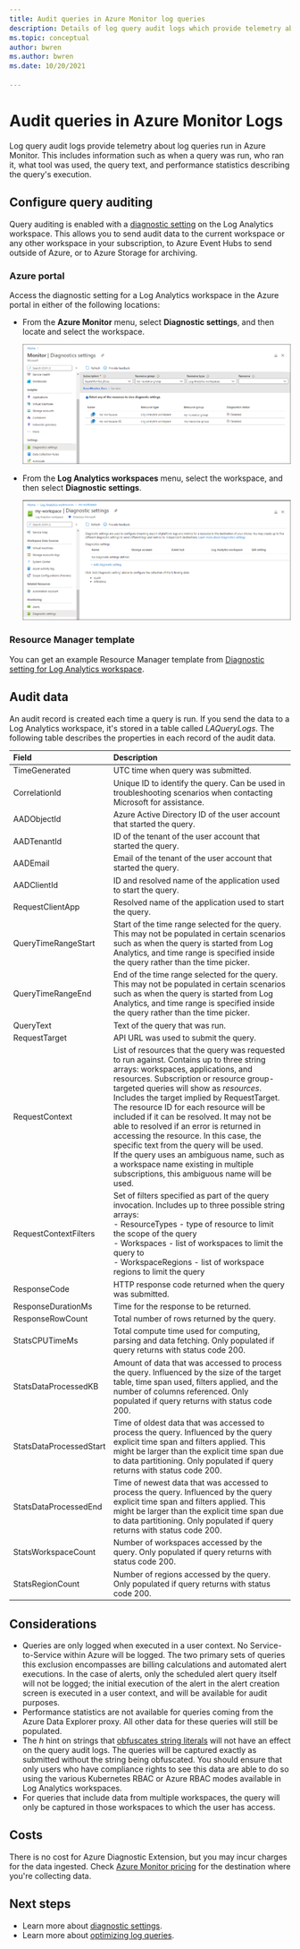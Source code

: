 ```yaml
---
title: Audit queries in Azure Monitor log queries
description: Details of log query audit logs which provide telemetry about log queries run in Azure Monitor.
ms.topic: conceptual
author: bwren
ms.author: bwren
ms.date: 10/20/2021

---
```


# Audit queries in Azure Monitor Logs
Log query audit logs provide telemetry about log queries run in Azure Monitor. This includes information such as when a query was run, who ran it, what tool was used, the query text, and performance statistics describing the query's execution.


## Configure query auditing
Query auditing is enabled with a [diagnostic setting](../essentials/diagnostic-settings.md) on the Log Analytics workspace. This allows you to send audit data to the current workspace or any other workspace in your subscription, to Azure Event Hubs to send outside of Azure, or to Azure Storage for archiving. 

### Azure portal
Access the diagnostic setting for a Log Analytics workspace in the Azure portal in either of the following locations:

- From the **Azure Monitor** menu, select **Diagnostic settings**, and then locate and select the workspace.

    [![Diagnostic settings Azure Monitor](media/query-audit/diagnostic-setting-monitor.png) ](media/query-audit/diagnostic-setting-monitor.png#lightbox) 

- From the **Log Analytics workspaces** menu, select the workspace, and then select **Diagnostic settings**.

    [![Diagnostic settings Log Analytics workspace](media/query-audit/diagnostic-setting-workspace.png) ](media/query-audit/diagnostic-setting-workspace.png#lightbox) 

### Resource Manager template
You can get an example Resource Manager template from [Diagnostic setting for Log Analytics workspace](../essentials/resource-manager-diagnostic-settings.md#diagnostic-setting-for-log-analytics-workspace).

## Audit data
An audit record is created each time a query is run. If you send the data to a Log Analytics workspace, it's stored in a table called *LAQueryLogs*. The following table describes the properties in each record of the audit data.

| Field | Description |
|:---|:---|
| TimeGenerated         | UTC time when query was submitted. |
| CorrelationId         | Unique ID to identify the query. Can be used in troubleshooting scenarios when contacting Microsoft for assistance. |
| AADObjectId           | Azure Active Directory ID of the user account that started the query.  |
| AADTenantId           | ID of the tenant of the user account that started the query.  |
| AADEmail              | Email of the tenant of the user account that started the query.  |
| AADClientId           | ID and resolved name of the application used to start the query. |
| RequestClientApp      | Resolved name of the application used to start the query. |
| QueryTimeRangeStart   | Start of the time range selected for the query. This may not be populated in certain scenarios such as when the query is started from Log Analytics, and time range is specified inside the query rather than the time picker. |
| QueryTimeRangeEnd     | End of the time range selected for the query. This may not be populated in certain scenarios such as when the query is started from Log Analytics, and time range is specified inside the query rather than the time picker.  |
| QueryText             | Text of the query that was run. |
| RequestTarget         | API URL was used to submit the query.  |
| RequestContext        | List of resources that the query was requested to run against. Contains up to three string arrays: workspaces, applications, and resources. Subscription or resource group-targeted queries will show as *resources*. Includes the target implied by RequestTarget.<br>The resource ID for each resource will be included if it can be resolved. It may not be able to resolved if an error is returned in accessing the resource. In this case, the specific text from the query will be used.<br>If the query uses an ambiguous name, such as a workspace name existing in multiple subscriptions, this ambiguous name will be used. |
| RequestContextFilters | Set of filters specified as part of the query invocation. Includes up to three possible string arrays:<br>- ResourceTypes - type of resource to limit the scope of the query<br>- Workspaces - list of workspaces to limit the query to<br>- WorkspaceRegions - list of workspace regions to limit the query |
| ResponseCode          | HTTP response code returned when the query was submitted. |
| ResponseDurationMs    | Time for the response to be returned.  |
| ResponseRowCount     | Total number of rows returned by the query. |
| StatsCPUTimeMs       | Total compute time used for computing, parsing and data fetching. Only populated if query returns with status code 200. |
| StatsDataProcessedKB | Amount of data that was accessed to process the query. Influenced by the size of the target table, time span used, filters applied, and the number of columns referenced. Only populated if query returns with status code 200. |
| StatsDataProcessedStart | Time of oldest data that was accessed to process the query. Influenced by the query explicit time span and filters applied. This might be larger than the explicit time span due to data partitioning. Only populated if query returns with status code 200. |
| StatsDataProcessedEnd  |Time of newest data that was accessed to process the query. Influenced by the query explicit time span and filters applied. This might be larger than the explicit time span due to data partitioning. Only populated if query returns with status code 200. |
| StatsWorkspaceCount | Number of workspaces accessed by the query. Only populated if query returns with status code 200. |
| StatsRegionCount | Number of regions accessed by the query. Only populated if query returns with status code 200. |

## Considerations

- Queries are only logged when executed in a user context. No Service-to-Service within Azure will be logged. The two primary sets of queries this exclusion encompasses are billing calculations and automated alert executions. In the case of alerts, only the scheduled alert query itself will not be logged; the initial execution of the alert in the alert creation screen is executed in a user context, and will be available for audit purposes. 
- Performance statistics are not available for queries coming from the Azure Data Explorer proxy. All other data for these queries will still be populated.
- The *h* hint on strings that [obfuscates string literals](/azure/data-explorer/kusto/query/scalar-data-types/string#obfuscated-string-literals) will not have an effect on the query audit logs. The queries will be captured exactly as submitted without the string being obfuscated. You should ensure that only users who have compliance rights to see this data are able to do so using the various Kubernetes RBAC or Azure RBAC modes available in Log Analytics workspaces.
- For queries that include data from multiple workspaces, the query will only be captured in those workspaces to which the user has access.

## Costs  
There is no cost for Azure Diagnostic Extension, but you may incur charges for the data ingested. Check [Azure Monitor pricing](https://azure.microsoft.com/pricing/details/monitor/) for the destination where you're collecting data.

## Next steps

- Learn more about [diagnostic settings](../essentials/diagnostic-settings.md).
- Learn more about [optimizing log queries](query-optimization.md).
